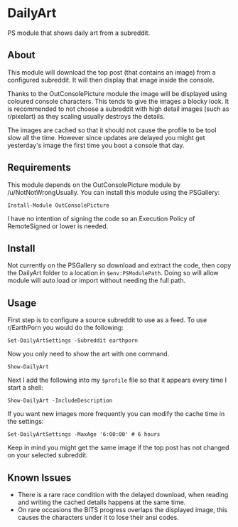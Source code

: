 # DailyArt

PS module that shows daily art from a subreddit.

## About

This module will download the top post (that contains an image) from a configured subreddit. It will then display that image inside the console.

Thanks to the OutConsolePicture module the image will be displayed using coloured console characters. This tends to give the images a blocky look. It is recommended to not choose a subreddit with high detail images (such as r/pixelart) as they scaling usually destroys the details.

The images are cached so that it should not cause the profile to be tool slow all the time. However since updates are delayed you might get yesterday's image the first time you boot a console that day.

## Requirements

This module depends on the OutConsolePicture module by /u/NotNotWrongUsually.  You can install this module using the PSGallery:

    Install-Module OutConsolePicture

I have no intention of signing the code so an Execution Policy of RemoteSigned or lower is needed.

## Install

Not currently on the PSGallery so download and extract the code, then copy the DailyArt folder to a location in `$env:PSModulePath`. Doing so will allow module will auto load or import without needing the full path.

## Usage

First step is to configure a source subreddit to use as a feed. To use r/EarthPorn you would do the following:

    Set-DailyArtSettings -Subreddit earthporn

Now you only need to show the art with one command.

    Show-DailyArt

Next I add the following into my `$profile` file so that it appears every time I start a shell:

    Show-DailyArt -IncludeDescription

If you want new images more frequently you can modify the cache time in the settings:

    Set-DailyArtSettings -MaxAge '6:00:00' # 6 hours

Keep in mind you might get the same image if the top post has not changed on your selected subreddit.

## Known Issues

* There is a rare race condition with the delayed download, when reading and writing the cached details happens at the same time.  
* On rare occasions the BITS progress overlaps the displayed image, this causes the characters under it to lose their ansi codes.  